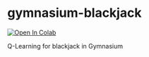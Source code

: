 # gymnasium-blackjack
[![Open In Colab](https://colab.research.google.com/assets/colab-badge.svg)](https://colab.research.google.com/github/jthmcts/gymnasium-blackjack/blob/main/Blackjack.ipynb)

Q-Learning for blackjack in Gymnasium
